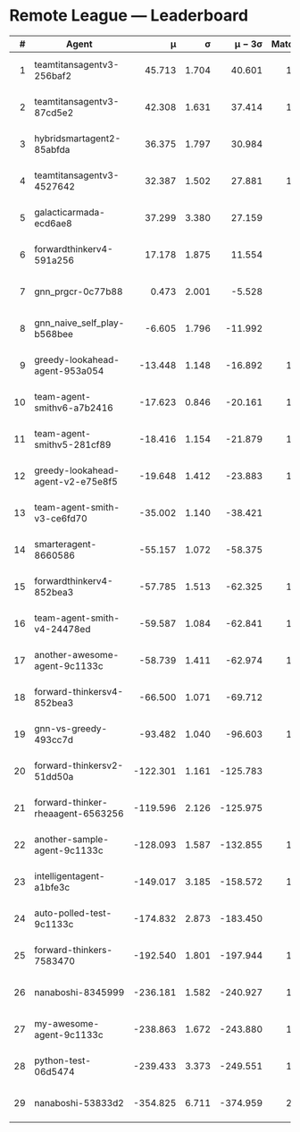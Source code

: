 # Remote League — Leaderboard

| # | Agent | μ | σ | μ − 3σ | Matches | Updated |
|---:|---|---:|---:|---:|---:|---|
| 1 | teamtitansagentv3-256baf2 | 45.713 | 1.704 | 40.601 | 1138 | 2025-08-15 22:34 |
| 2 | teamtitansagentv3-87cd5e2 | 42.308 | 1.631 | 37.414 | 1277 | 2025-08-15 22:34 |
| 3 | hybridsmartagent2-85abfda | 36.375 | 1.797 | 30.984 | 362 | 2025-08-15 22:34 |
| 4 | teamtitansagentv3-4527642 | 32.387 | 1.502 | 27.881 | 1050 | 2025-08-15 22:34 |
| 5 | galacticarmada-ecd6ae8 | 37.299 | 3.380 | 27.159 | 330 | 2025-08-15 22:34 |
| 6 | forwardthinkerv4-591a256 | 17.178 | 1.875 | 11.554 | 292 | 2025-08-15 22:34 |
| 7 | gnn_prgcr-0c77b88 | 0.473 | 2.001 | -5.528 | 311 | 2025-08-15 22:34 |
| 8 | gnn_naive_self_play-b568bee | -6.605 | 1.796 | -11.992 | 320 | 2025-08-15 22:34 |
| 9 | greedy-lookahead-agent-953a054 | -13.448 | 1.148 | -16.892 | 1010 | 2025-08-15 22:34 |
| 10 | team-agent-smithv6-a7b2416 | -17.623 | 0.846 | -20.161 | 1040 | 2025-08-15 22:34 |
| 11 | team-agent-smithv5-281cf89 | -18.416 | 1.154 | -21.879 | 1110 | 2025-08-15 22:34 |
| 12 | greedy-lookahead-agent-v2-e75e8f5 | -19.648 | 1.412 | -23.883 | 1020 | 2025-08-15 22:34 |
| 13 | team-agent-smith-v3-ce6fd70 | -35.002 | 1.140 | -38.421 | 870 | 2025-08-15 22:34 |
| 14 | smarteragent-8660586 | -55.157 | 1.072 | -58.375 | 809 | 2025-08-15 22:34 |
| 15 | forwardthinkerv4-852bea3 | -57.785 | 1.513 | -62.325 | 1127 | 2025-08-15 22:34 |
| 16 | team-agent-smith-v4-24478ed | -59.587 | 1.084 | -62.841 | 1140 | 2025-08-15 22:34 |
| 17 | another-awesome-agent-9c1133c | -58.739 | 1.411 | -62.974 | 1530 | 2025-08-15 22:34 |
| 18 | forward-thinkersv4-852bea3 | -66.500 | 1.071 | -69.712 | 825 | 2025-08-15 22:34 |
| 19 | gnn-vs-greedy-493cc7d | -93.482 | 1.040 | -96.603 | 1010 | 2025-08-15 22:34 |
| 20 | forward-thinkersv2-51dd50a | -122.301 | 1.161 | -125.783 | 998 | 2025-08-15 22:34 |
| 21 | forward-thinker-rheaagent-6563256 | -119.596 | 2.126 | -125.975 | 978 | 2025-08-15 22:34 |
| 22 | another-sample-agent-9c1133c | -128.093 | 1.587 | -132.855 | 1500 | 2025-08-15 22:34 |
| 23 | intelligentagent-a1bfe3c | -149.017 | 3.185 | -158.572 | 1020 | 2025-08-15 22:34 |
| 24 | auto-polled-test-9c1133c | -174.832 | 2.873 | -183.450 | 940 | 2025-08-15 22:34 |
| 25 | forward-thinkers-7583470 | -192.540 | 1.801 | -197.944 | 1030 | 2025-08-15 22:34 |
| 26 | nanaboshi-8345999 | -236.181 | 1.582 | -240.927 | 1090 | 2025-08-15 22:34 |
| 27 | my-awesome-agent-9c1133c | -238.863 | 1.672 | -243.880 | 1340 | 2025-08-15 22:34 |
| 28 | python-test-06d5474 | -239.433 | 3.373 | -249.551 | 1045 | 2025-08-15 22:34 |
| 29 | nanaboshi-53833d2 | -354.825 | 6.711 | -374.959 | 2326 | 2025-08-15 22:34 |
